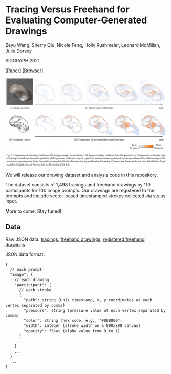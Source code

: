# Tracing Versus Freehand for Evaluating Computer-Generated Drawings

Zeyu Wang, Sherry Qiu, Nicole Feng, Holly Rushmeier, Leonard McMillan, Julie Dorsey

SIGGRAPH 2021

[[Paper]](https://graphics.cs.yale.edu/sites/default/files/tracing-vs-freehand_0.pdf)
[[Browser]](http://tracer.cs.yale.edu:8000/tracing-vs-freehand/)

![teaser](teaser.jpg)

We will release our drawing dataset and analysis code in this repository.

The dataset consists of 1,498 tracings and freehand drawings by 110 participants for 100 image prompts. Our drawings are registered to the prompts and include vector-based timestamped strokes collected via stylus input.

More to come. Stay tuned!

## Data

Raw JSON data: [tracings](http://tracer.cs.yale.edu:8000/tracing-vs-freehand/data/tracings.json), [freehand drawings](http://tracer.cs.yale.edu:8000/tracing-vs-freehand/data/drawings.json), [registered freehand drawings](http://tracer.cs.yale.edu:8000/tracing-vs-freehand/data/drawings_registered.json).

JSON data format:
```
{
  // each prompt
  "image": {
    // each drawing
    "participant": [
      // each stroke
      {
        "path": string (Unix timestamp, x, y coordinates at each vertex separated by comma)
        "pressure": string (pressure value at each vertex separated by comma)
        "color": string (hex code, e.g., "#000000")
        "width": integer (stroke width on a 800x800 canvas)
        "opacity": float (alpha value from 0 to 1)
      }
      ...
    ]
    ...
  }
  ...
}
```
